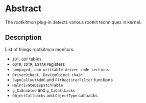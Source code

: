 # Abstract

The _rootkitmon_ plug-in detects various rootkit techniques in kernel.

## Description

List of things rootkitmon monitors:

* `IDT`, `GDT` tables
* `GDTR`, `IDTR`, `LSTAR` registers
* `nonpaged, non writtable driver code sections`
* `DriverOjbect, DeviceObject chain`
* `FwpmCalloutAdd0` and `FltRegisterFilter` functions
* `HalPrivateDispatchTable`
* `g_CiEnabled` and `g_CiCallbacks`
* `ObjectCallbacks` and `ObjectType` callbacks
